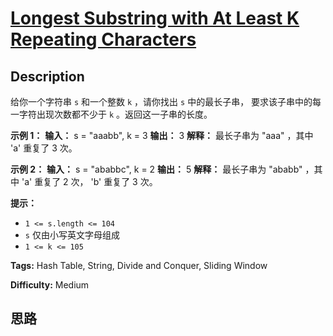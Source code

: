 # [Longest Substring with At Least K Repeating Characters][title]

## Description

给你一个字符串 `s` 和一个整数 `k` ，请你找出 `s` 中的最长子串， 要求该子串中的每一字符出现次数都不少于 `k` 。返回这一子串的长度。

**示例 1：**
            **输入：** s = "aaabb", k = 3    **输出：** 3    **解释：** 最长子串为 "aaa" ，其中 'a' 重复了 3 次。    

**示例 2：**
            **输入：** s = "ababbc", k = 2    **输出：** 5    **解释：** 最长子串为 "ababb" ，其中 'a' 重复了 2 次， 'b' 重复了 3 次。

**提示：**

  * `1 <= s.length <= 104`
  * `s` 仅由小写英文字母组成
  * `1 <= k <= 105`


**Tags:** Hash Table, String, Divide and Conquer, Sliding Window

**Difficulty:** Medium

## 思路

[title]: https://leetcode-cn.com/problems/longest-substring-with-at-least-k-repeating-characters
